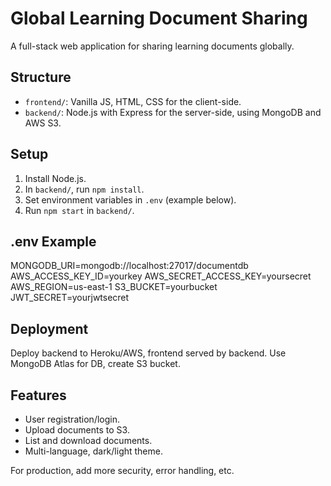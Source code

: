 # Global Learning Document Sharing

A full-stack web application for sharing learning documents globally.

## Structure
- `frontend/`: Vanilla JS, HTML, CSS for the client-side.
- `backend/`: Node.js with Express for the server-side, using MongoDB and AWS S3.

## Setup
1. Install Node.js.
2. In `backend/`, run `npm install`.
3. Set environment variables in `.env` (example below).
4. Run `npm start` in `backend/`.

## .env Example
MONGODB_URI=mongodb://localhost:27017/documentdb
AWS_ACCESS_KEY_ID=yourkey
AWS_SECRET_ACCESS_KEY=yoursecret
AWS_REGION=us-east-1
S3_BUCKET=yourbucket
JWT_SECRET=yourjwtsecret

## Deployment
Deploy backend to Heroku/AWS, frontend served by backend. Use MongoDB Atlas for DB, create S3 bucket.

## Features
- User registration/login.
- Upload documents to S3.
- List and download documents.
- Multi-language, dark/light theme.

For production, add more security, error handling, etc.